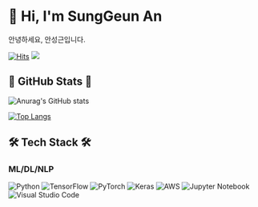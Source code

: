 # 👋 Hi, I'm SungGeun An
<!-- [![Typing SVG](https://readme-typing-svg.herokuapp.com?lines=Hi+there%F0%9F%96%90&center=true)](https://git.io/typing-svg) -->
안녕하세요, 안성근입니다. 

[![Hits](https://hits.seeyoufarm.com/api/count/incr/badge.svg?url=https%3A%2F%2Fgithub.com%2Fssunggun2%2Fhit-counter&count_bg=%23A1A1A1&title_bg=%23262525&icon=github.svg&icon_color=%23E7E7E7&title=GitHub&edge_flat=false)](https://github.com/ssunggun2)
<a href="mailto:ssunggun2@snu.ac.kr"><img src="https://img.shields.io/badge/Gmail-d14836?&logo=Gmail&logoColor=white&link=ssunggun2@snu.ac.kr"/></a>

## :musical_note: GitHub Stats :musical_note:
![Anurag's GitHub stats](https://github-readme-stats.vercel.app/api?username=ssunggun2&show_icons=true&theme=vue)

[![Top Langs](https://github-readme-stats.vercel.app/api/top-langs/?username=ssunggun2)](https://github.com/ssungggun2/github-readme-stats)

## 🛠 Tech Stack 🛠 
###  ML/DL/NLP 
![Python](https://img.shields.io/badge/python-3776AB?style=flat&logo=python&logoColor=ffdd54)
![TensorFlow](https://img.shields.io/badge/TensorFlow-FF6F00?style=flat&logo=TensorFlow&logoColor=white)
![PyTorch](https://img.shields.io/badge/PyTorch-%23EE4C2C.svg?style=flat&logo=PyTorch&logoColor=white)
![Keras](https://img.shields.io/badge/Keras-%23D00000.svg?style=flat&logo=Keras&logoColor=white)
![AWS](https://img.shields.io/badge/AWS-%23FF9900.svg?style=flat&logo=amazon-aws&logoColor=white)
![Jupyter Notebook](https://img.shields.io/badge/jupyter-F37626.svg?style=flat&logo=jupyter&logoColor=white)
![Visual Studio Code](https://img.shields.io/badge/Visual%20Studio%20Code-0078d7.svg?style=flat&logo=visual-studio-code&logoColor=white)
<!-- 
-  📒 **Fomagran's blog ...** [![Tech Blog Badge](http://img.shields.io/badge/-Tech%20blog-black?style=flat-square&logo=blogger&logoColor=white&link=https://fomaios.tistory.com/)](https://fomaios.tistory.com/)

- 📺  **Fomagran's Youtube...**[![Youtube Badge](https://img.shields.io/badge/Youtube-ff0000?style=flat-square&logo=youtube&link=https://www.youtube.com/channel/UC59AeIeNUcJDoCga8cO5ENw)](https://www.youtube.com/channel/UC59AeIeNUcJDoCga8cO5ENw)      -->
